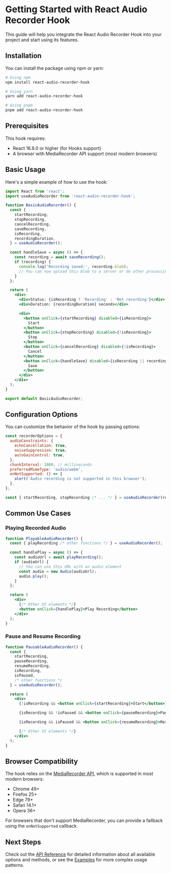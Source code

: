 # Getting Started with React Audio Recorder Hook

This guide will help you integrate the React Audio Recorder Hook into your project and start using its features.

## Installation

You can install the package using npm or yarn:

```bash
# Using npm
npm install react-audio-recorder-hook

# Using yarn
yarn add react-audio-recorder-hook

# Using pnpm
pnpm add react-audio-recorder-hook
```

## Prerequisites

This hook requires:

- React 16.8.0 or higher (for Hooks support)
- A browser with MediaRecorder API support (most modern browsers)

## Basic Usage

Here's a simple example of how to use the hook:

```jsx
import React from 'react';
import useAudioRecorder from 'react-audio-recorder-hook';

function BasicAudioRecorder() {
  const {
    startRecording,
    stopRecording,
    cancelRecording,
    saveRecording,
    isRecording,
    recordingDuration,
  } = useAudioRecorder();

  const handleSave = async () => {
    const recording = await saveRecording();
    if (recording) {
      console.log('Recording saved:', recording.blob);
      // You can now upload this blob to a server or do other processing
    }
  };

  return (
    <div>
      <div>Status: {isRecording ? 'Recording' : 'Not recording'}</div>
      <div>Duration: {recordingDuration} seconds</div>

      <div>
        <button onClick={startRecording} disabled={isRecording}>
          Start
        </button>
        <button onClick={stopRecording} disabled={!isRecording}>
          Stop
        </button>
        <button onClick={cancelRecording} disabled={!isRecording}>
          Cancel
        </button>
        <button onClick={handleSave} disabled={isRecording || recordingDuration === 0}>
          Save
        </button>
      </div>
    </div>
  );
}

export default BasicAudioRecorder;
```

## Configuration Options

You can customize the behavior of the hook by passing options:

```jsx
const recorderOptions = {
  audioConstraints: {
    echoCancellation: true,
    noiseSuppression: true,
    autoGainControl: true,
  },
  chunkInterval: 1000, // milliseconds
  preferredMimeType: 'audio/webm',
  onNotSupported: () => {
    alert('Audio recording is not supported in this browser');
  },
};

const { startRecording, stopRecording /* ... */ } = useAudioRecorder(recorderOptions);
```

## Common Use Cases

### Playing Recorded Audio

```jsx
function PlayableAudioRecorder() {
  const { playRecording /* other functions */ } = useAudioRecorder();

  const handlePlay = async () => {
    const audioUrl = await playRecording();
    if (audioUrl) {
      // You can use this URL with an audio element
      const audio = new Audio(audioUrl);
      audio.play();
    }
  };

  return (
    <div>
      {/* Other UI elements */}
      <button onClick={handlePlay}>Play Recording</button>
    </div>
  );
}
```

### Pause and Resume Recording

```jsx
function PausableAudioRecorder() {
  const {
    startRecording,
    pauseRecording,
    resumeRecording,
    isRecording,
    isPaused,
    /* other functions */
  } = useAudioRecorder();

  return (
    <div>
      {!isRecording && <button onClick={startRecording}>Start</button>}

      {isRecording && !isPaused && <button onClick={pauseRecording}>Pause</button>}

      {isRecording && isPaused && <button onClick={resumeRecording}>Resume</button>}

      {/* Other UI elements */}
    </div>
  );
}
```

## Browser Compatibility

The hook relies on the [MediaRecorder API](https://developer.mozilla.org/en-US/docs/Web/API/MediaRecorder), which is supported in most modern browsers:

- Chrome 49+
- Firefox 25+
- Edge 79+
- Safari 14.1+
- Opera 36+

For browsers that don't support MediaRecorder, you can provide a fallback using the `onNotSupported` callback.

## Next Steps

Check out the [API Reference](./api-reference.md) for detailed information about all available options and methods, or see the [Examples](./examples.md) for more complex usage patterns.
